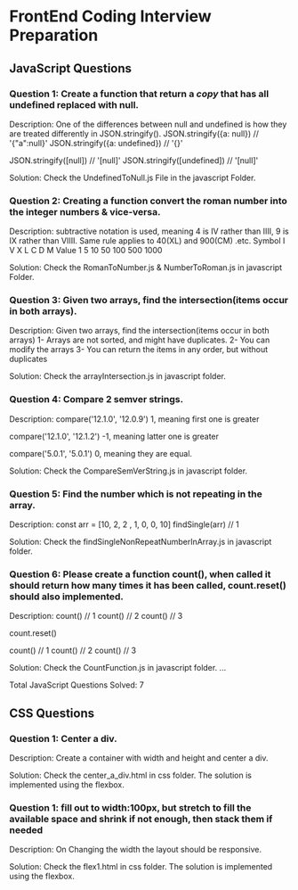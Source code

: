 # FrontEnd Coding Interview Preparation

## JavaScript Questions

### Question 1: Create a function that return a *copy* that has all undefined replaced with null.

Description: One of the differences between null and undefined is how they are treated differently in JSON.stringify().
JSON.stringify({a: null})      // '{"a":null}'
JSON.stringify({a: undefined}) // '{}'

JSON.stringify([null])         // '[null]'
JSON.stringify([undefined])    // '[null]'

Solution: Check the UndefinedToNull.js File in the javascript Folder.

### Question 2: Creating a function convert the roman number into the integer numbers & vice-versa.

Description: subtractive notation is used, meaning 4 is IV rather than IIII, 9 is IX rather than VIIII. Same rule applies to 40(XL) and 900(CM) .etc.
Symbol	I	V	X	L	C	D	M
Value	1	5	10	50	100	500	1000

Solution: Check the RomanToNumber.js & NumberToRoman.js in javascript Folder.

### Question 3: Given two arrays, find the intersection(items occur in both arrays).

Description: Given two arrays, find the intersection(items occur in both arrays)
1- Arrays are not sorted, and might have duplicates.
2- You can modify the arrays
3- You can return the items in any order, but without duplicates

Solution: Check the arrayIntersection.js in javascript folder.

### Question 4: Compare 2 semver strings.

Description: 
compare('12.1.0', '12.0.9')
1, meaning first one is greater

compare('12.1.0', '12.1.2')
-1, meaning latter one is greater

compare('5.0.1', '5.0.1')
0, meaning they are equal.

Solution: Check the CompareSemVerString.js in javascript folder.

### Question 5: Find the number which is not repeating in the array.

Description: const arr = [10, 2, 2 , 1, 0, 0, 10]
findSingle(arr) // 1

Solution: Check the findSingleNonRepeatNumberInArray.js in javascript folder.

### Question 6: Please create a function count(), when called it should return how many times it has been called, count.reset() should also implemented.

Description: 
count() // 1
count() // 2
count() // 3

count.reset()

count() // 1
count() // 2
count() // 3

Solution: Check the CountFunction.js in javascript folder.
...

Total JavaScript Questions Solved: 7

## CSS Questions

### Question 1: Center a div.

Description: Create a container with width and height and center a div.

Solution: Check the center_a_div.html in css folder. The solution is implemented using the flexbox.

### Question 1: fill out to width:100px, but stretch to fill the available space and shrink if not enough, then stack them if needed

Description: On Changing the width the layout should be responsive.

Solution: Check the flex1.html in css folder. The solution is implemented using the flexbox.
